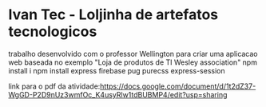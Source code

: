 # Ivan Tec - Loljinha de artefatos tecnologicos
trabalho desenvolvido com o professor Wellington para criar uma aplicacao web baseada no exemplo "Loja de produtos de TI Wesley association"
npm install i
npm install express firebase pug purecss express-session

link para o pdf da atividade:https://docs.google.com/document/d/1t2dZ37-WgGD-P2D9nUz3wmfOc_K4usyRlw1tdBUBMP4/edit?usp=sharing
